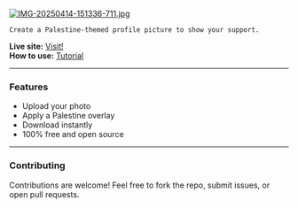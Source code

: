 [![IMG-20250414-151336-711.jpg](https://i.postimg.cc/wvBt47NQ/IMG-20250414-151336-711.jpg)](https://postimg.cc/MchKvZdn)
```
Create a Palestine-themed profile picture to show your support.
```
**Live site:** [Visit!](freedom369x.github.io/palestine)  
**How to use:** [Tutorial](https://youtube.com/shorts/eWlVGZ55B7A)

---

### Features

- Upload your photo
- Apply a Palestine overlay
- Download instantly
- 100% free and open source

---

### Contributing

Contributions are welcome! Feel free to fork the repo, submit issues, or open pull requests.
